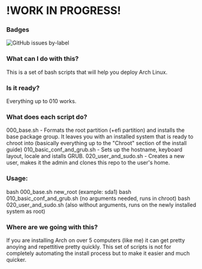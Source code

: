 # !WORK IN PROGRESS!
### Badges
![GitHub issues by-label](https://img.shields.io/github/issues-raw/satcom886/rugl/arch-setuptools.svg)
### What can I do with this?
This is a set of bash scripts that will help you deploy Arch Linux.
### Is it ready?
Everything up to 010 works.
### What does each script do?
000_base.sh - Formats the root partition (+efi partition) and installs the base package group. It leaves you with an installed system that is ready to chroot into (basically everything up to the "Chroot" section of the install guide)
010_basic_conf_and_grub.sh - Sets up the hostname, keyboard layout, locale and istalls GRUB.
020_user_and_sudo.sh - Creates a new user, makes it the admin and clones this repo to the user's home.
### Usage:
bash 000_base.sh new_root (example: sda1)
bash 010_basic_conf_and_grub.sh (no arguments needed, runs in chroot)
bash 020_user_and_sudo.sh (also without arguments, runs on the newly installed system as root)
### Where are we going with this?
If you are installing Arch on over 5 computers (like me) it can get pretty anoying and repettitive pretty quickly. This set of scripts is not for completely automating the install process but to make it easier and much quicker.